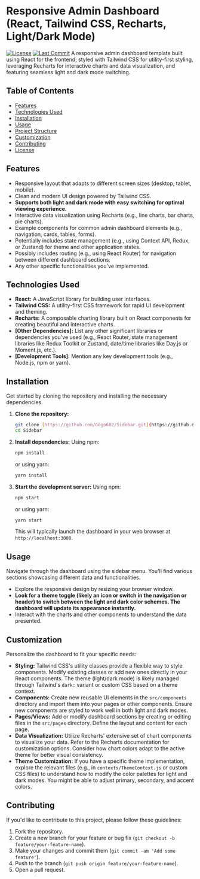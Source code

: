 # Responsive Admin Dashboard (React, Tailwind CSS, Recharts, Light/Dark Mode)

[![License](LICENSE_BADGE_URL)](LICENSE_URL) [![Last Commit](LAST_COMMIT_BADGE_URL)](REPO_URL/commits/main) A responsive admin dashboard template built using React for the frontend, styled with Tailwind CSS for utility-first styling, leveraging Recharts for interactive charts and data visualization, and featuring seamless light and dark mode switching.

## Table of Contents

- [Features](#features)
- [Technologies Used](#technologies-used)
- [Installation](#installation)
- [Usage](#usage)
- [Project Structure](#project-structure)
- [Customization](#customization)
- [Contributing](#contributing)
- [License](#license)

## Features

- Responsive layout that adapts to different screen sizes (desktop, tablet, mobile).
- Clean and modern UI design powered by Tailwind CSS.
- **Supports both light and dark mode with easy switching for optimal viewing experience.**
- Interactive data visualization using Recharts (e.g., line charts, bar charts, pie charts).
- Example components for common admin dashboard elements (e.g., navigation, cards, tables, forms).
- Potentially includes state management (e.g., using Context API, Redux, or Zustand) for theme and other application states.
- Possibly includes routing (e.g., using React Router) for navigation between different dashboard sections.
- Any other specific functionalities you've implemented.

## Technologies Used

- **React:** A JavaScript library for building user interfaces.
- **Tailwind CSS:** A utility-first CSS framework for rapid UI development and theming.
- **Recharts:** A composable charting library built on React components for creating beautiful and interactive charts.
- **[Other Dependencies]:** List any other significant libraries or dependencies you've used (e.g., React Router, state management libraries like Redux Toolkit or Zustand, date/time libraries like Day.js or Moment.js, etc.).
- **[Development Tools]:** Mention any key development tools (e.g., Node.js, npm or yarn).

## Installation

Get started by cloning the repository and installing the necessary dependencies.

1.  **Clone the repository:**
    ```bash
    git clone [https://github.com/Gogo602/Sidebar.git](https://github.com/Gogo602/Sidebar.git)
    cd Sidebar
    ```

2.  **Install dependencies:**
    Using npm:
    ```bash
    npm install
    ```
    or using yarn:
    ```bash
    yarn install
    ```

3.  **Start the development server:**
    Using npm:
    ```bash
    npm start
    ```
    or using yarn:
    ```bash
    yarn start
    ```

    This will typically launch the dashboard in your web browser at `http://localhost:3000`.

## Usage

Navigate through the dashboard using the sidebar menu. You'll find various sections showcasing different data and functionalities.

- Explore the responsive design by resizing your browser window.
- **Look for a theme toggle (likely an icon or switch in the navigation or header) to switch between the light and dark color schemes. The dashboard will update its appearance instantly.**
- Interact with the charts and other components to understand the data presented.

## Customization

Personalize the dashboard to fit your specific needs:

- **Styling:** Tailwind CSS's utility classes provide a flexible way to style components. Modify existing classes or add new ones directly in your React components. The theme (light/dark mode) is likely managed through Tailwind's `dark:` variant or custom CSS based on a theme context.
- **Components:** Create new reusable UI elements in the `src/components` directory and import them into your pages or other components. Ensure new components are styled to work well in both light and dark modes.
- **Pages/Views:** Add or modify dashboard sections by creating or editing files in the `src/pages` directory. Define the layout and content for each page.
- **Data Visualization:** Utilize Recharts' extensive set of chart components to visualize your data. Refer to the Recharts documentation for customization options. Consider how chart colors adapt to the active theme for better visual consistency.
- **Theme Customization:** If you have a specific theme implementation, explore the relevant files (e.g., in `contexts/ThemeContext.js` or custom CSS files) to understand how to modify the color palettes for light and dark modes. You might be able to adjust primary, secondary, and accent colors.

## Contributing

If you'd like to contribute to this project, please follow these guidelines:

1.  Fork the repository.
2.  Create a new branch for your feature or bug fix (`git checkout -b feature/your-feature-name`).
3.  Make your changes and commit them (`git commit -am 'Add some feature'`).
4.  Push to the branch (`git push origin feature/your-feature-name`).
5.  Open a pull request.


